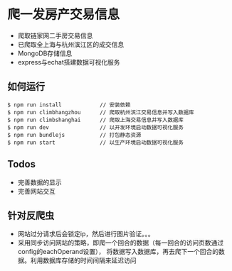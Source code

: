# 爬一发房产交易信息

- 爬取链家网二手房交易信息
- 已爬取全上海与杭州滨江区的成交信息
- MongoDB存储信息
- express与echat搭建数据可视化服务

## 如何运行
```
$ npm run install            // 安装依赖
$ npm run climbhangzhou      // 爬取杭州滨江交易信息并写入数据库
$ npm run climbshanghai      // 爬取上海交易信息并写入数据库
$ npm run dev                // 以开发环境启动数据可视化服务
$ npm run bundlejs           // 打包静态资源
$ npm run start              // 以生产环境启动数据可视化服务
```

## Todos
- 完善数据的显示
- 完善网站交互

## 针对反爬虫
- 网站过分请求后会锁定ip，然后进行图片验证。。。
- 采用同步访问网站的策略，即爬一个回合的数据（每一回合的访问页数通过config的eachOperand设置），
  将数据写入数据库，再去爬下一个回合的数据。利用数据库存储的时间间隔来延迟访问
